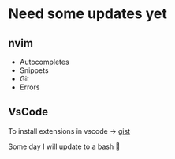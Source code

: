 # Need some updates yet

## nvim
- Autocompletes
- Snippets
- Git
- Errors


## VsCode

To install extensions in vscode -> [gist](https://gist.github.com/Thomaz-Peres/8360d2ec564b0af15392b711fdd3fdc1)

Some day I will update to a bash 🤡
